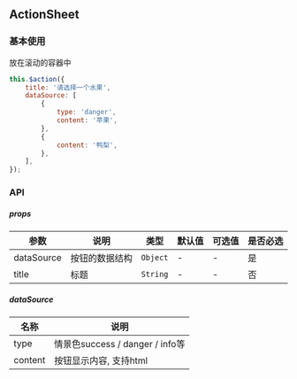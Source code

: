 ## ActionSheet

### 基本使用
放在滚动的容器中
``` javascript
this.$action({
    title: '请选择一个水果',
    dataSource: [
        {
            type: 'danger',
            content: '苹果',
        },
        {
            content: '鸭梨',
        },
    ],
});
```

### API

##### props
| 参数 | 说明 | 类型 | 默认值 | 可选值 |是否必选
|-----------|-----------|-----------|-------------|-------------|-------------|
| dataSource | 按钮的数据结构 | `Object` |-|-|是|
| title | 标题 | `String` | - |-|否|


##### dataSource

| 名称 | 说明 |
|-----------|-----------|
| type | 情景色success / danger / info等 | 
| content | 按钮显示内容, 支持html | 
